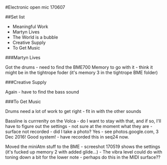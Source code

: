 

#Electronic open mic 170607

##Set list

- Meaningful Work
- Martyn Lives
- The World is a bubble
- Creative Supply
- To Get Music

###Martyn Lives

Got the drums - need to find the BME700 Memory to go with it - think it might be in the tightrope foder (it's memory 3 in the tightrope BME folder)

###Creative Supply 

Again - have to find the bass sound


###To Get Music

Drums need a lot of work to get right - fit in with the other sounds

Bassline is currrenlty on the Volca - do I want to stay with that, and if so, I'll have to figure out the settings - not sure at the moment what they are - surface not recorded - did I take a photo? Yes - see photos.google.com, 3 Dec 2016! Good system! - have recorded this in seq24 now.

Moved the miniAtm stuff to the BME - screeshot 170519 shows the settings (it's fucked up memory 2 with added glide...) - The vibra level could do with toning down a bit for the lower note - perhaps do this in the MIDI surface??


